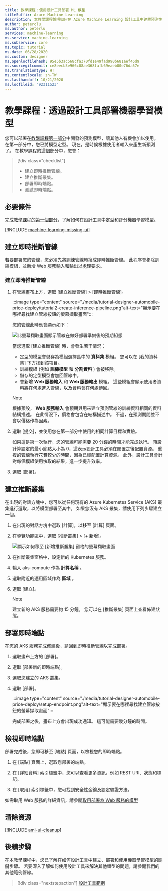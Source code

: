 ```yaml
---
title: 教學課程：使用設計工具部署 ML 模型
titleSuffix: Azure Machine Learning
description: 本教學課程說明如何在 Azure Machine Learning 設計工具中建置預測性分析解決方案。 使用拖放模組進行機器學習模型的定型、評分和部署。
author: peterclu
ms.author: peterlu
services: machine-learning
ms.service: machine-learning
ms.subservice: core
ms.topic: tutorial
ms.date: 06/28/2020
ms.custom: designer
ms.openlocfilehash: 95e5b3ac568cfa370fd1e49fad990b681aef46d9
ms.sourcegitcommit: ce8eecb3e966c08ae368fafb69eaeb00e76da57e
ms.translationtype: HT
ms.contentlocale: zh-TW
ms.lasthandoff: 10/21/2020
ms.locfileid: "92311523"
---
```

# <a name="tutorial-deploy-a-machine-learning-model-with-the-designer"></a>教學課程：透過設計工具部署機器學習模型


您可以部署在[教學課程第一部分](tutorial-designer-automobile-price-train-score.md)中開發的預測模型，讓其他人有機會加以使用。 在第一部分中，您已將模型定型。 現在，是時候根據使用者輸入來產生新預測了。 在教學課程的這個部分中，您會：

> [!div class="checklist"]
> * 建立即時推斷管線。
> * 建立推斷叢集。
> * 部署即時端點。
> * 測試即時端點。

## <a name="prerequisites"></a>必要條件

完成[教學課程的第一個部分](tutorial-designer-automobile-price-train-score.md)，了解如何在設計工具中定型和評分機器學習模型。

[!INCLUDE [machine-learning-missing-ui](../../includes/machine-learning-missing-ui.md)]

## <a name="create-a-real-time-inference-pipeline"></a>建立即時推斷管線

若要部署您的管線，您必須先將訓練管線轉換成即時推斷管線。 此程序會移除訓練模組，並新增 Web 服務輸入和輸出以處理要求。

### <a name="create-a-real-time-inference-pipeline"></a>建立即時推斷管線

1. 在管線畫布上方，選取 [建立推斷管線] > [即時推斷管線]。

    :::image type="content" source="./media/tutorial-designer-automobile-price-deploy/tutorial2-create-inference-pipeline.png"alt-text="顯示要在哪裡尋找建立管線按鈕的螢幕擷取畫面":::

    您的管線此時應會顯示如下： 

   ![此螢幕擷取畫面顯示管線在做好部署準備後的預期組態](./media/tutorial-designer-automobile-price-deploy/real-time-inference-pipeline.png)

    當您選取 [建立推斷管線] 時，會發生若干情況：
    
    * 定型的模型會儲存為模組選擇區中的 **資料集** 模組。 您可以在 [我的資料集] 下方找到該項目。
    * 訓練模組 (例如 **訓練模型** 和 **分割資料** ) 會被移除。
    * 儲存的定型模型會加回管線中。
    * 會新增 **Web 服務輸入** 和 **Web 服務輸出** 模組。 這些模組會顯示使用者資料將在何處進入管線，以及資料會在何處傳回。

    > [!NOTE]
    > 根據預設， **Web 服務輸入** 會預期與用來建立預測管線的訓練資料相同的資料結構描述。 在此情況下，價格會包含在結構描述中。 不過，在預測期間並不會以價格作為因素。
    >

1. 選取 [提交]，並使用您在第一部分中使用的相同計算目標和實驗。

    如果這是第一次執行，您的管線可能需要 20 分鐘的時間才能完成執行。 預設計算設定的最小節點大小為 0，這表示設計工具必須在閒置之後配置資源。 重複的管線執行花費較少的時間，因為已經配置計算資源。 此外，設計工具會針對每個模組使用快取的結果，進一步提升效率。

1. 選取 [部署]。

## <a name="create-an-inferencing-cluster"></a>建立推斷叢集

在出現的對話方塊中，您可以從任何現有的 Azure Kubernetes Service (AKS) 叢集進行選取，以將模型部署至其中。 如果您沒有 AKS 叢集，請使用下列步驟建立一個。

1. 在出現的對話方塊中選取 [計算]，以移至 [計算] 頁面。

1. 在導覽功能區中，選取 [推斷叢集] > [+ 新增]。

    ![顯示如何移至 [新增推斷叢集] 窗格的螢幕擷取畫面](./media/tutorial-designer-automobile-price-deploy/new-inference-cluster.png)
   
1. 在推斷叢集窗格中，設定新的 Kubernetes 服務。

1. 輸入 aks-compute 作為 **計算名稱** 。
    
1. 選取附近的適用區域作為 **區域** 。

1. 選取 [建立]。

    > [!NOTE]
    > 建立新的 AKS 服務需要約 15 分鐘。 您可以在 [推斷叢集] 頁面上查看佈建狀態。
    >

## <a name="deploy-the-real-time-endpoint"></a>部署即時端點

在您的 AKS 服務完成佈建後，請回到即時推斷管線以完成部署。

1. 選取畫布上方的 [部署]。

1. 選取 [部署新的即時端點]。 

1. 選取您建立的 AKS 叢集。

1. 選取 [部署]。
    
    :::image type="content" source="./media/tutorial-designer-automobile-price-deploy/setup-endpoint.png"alt-text="顯示要在哪裡尋找建立管線按鈕的螢幕擷取畫面":::

    完成部署之後，畫布上方會出現成功通知。 這可能需要幾分鐘的時間。

## <a name="view-the-real-time-endpoint"></a>檢視即時端點

部署完成後，您即可移至 [端點] 頁面，以檢視您的即時端點。

1. 在 [端點] 頁面上，選取您部署的端點。

1. 在 [詳細資料] 索引標籤中，您可以查看更多資訊，例如 REST URI、狀態和標記。

1. 在 [取用] 索引標籤中，您可找到安全性金鑰及設定驗證方法。

如需取用 Web 服務的詳細資訊，請參閱[取用部署為 Web 服務的模型](how-to-consume-web-service.md)

## <a name="clean-up-resources"></a>清除資源

[!INCLUDE [aml-ui-cleanup](../../includes/aml-ui-cleanup.md)]

## <a name="next-steps"></a>後續步驟

在本教學課程中，您已了解在如何設計工具中建立、部署和使用機器學習模型的關鍵步驟。 若要深入了解如何使用設計工具來解決其他類型的問題，請參閱我們的其他範例管線。

> [!div class="nextstepaction"]
> [設計工具範例](samples-designer.md)
